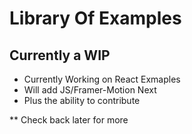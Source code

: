 # Library Of Examples

## Currently a WIP
- Currently Working on React Exmaples 
- Will add JS/Framer-Motion Next
- Plus the ability to contribute

** Check back later for more
